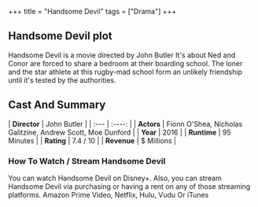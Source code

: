 +++
title = "Handsome Devil"
tags = ["Drama"]
+++
## Handsome Devil plot
Handsome Devil is a movie directed by John Butler It's about Ned and Conor are forced to share a bedroom at their boarding school. The loner and the star athlete at this rugby-mad school form an unlikely friendship until it's tested by the authorities.
## Cast And Summary
| **Director**      | John Butler |
    | :---        |    :----:   |
    |  **Actors** | Fionn O'Shea, Nicholas Galitzine, Andrew Scott, Moe Dunford |
    | **Year**   | 2016    |
    |  **Runtime** | 95 Minutes |
    |  **Rating** | 7.4 / 10 | 
    |  **Revenue** | $ Millions |
### How To Watch / Stream Handsome Devil
You can watch Handsome Devil on Disney+.
Also, you can stream Handsome Devil via purchasing or having a rent on any of those streaming platforms.
Amazon Prime Video, Netflix, Hulu, Vudu Or iTunes